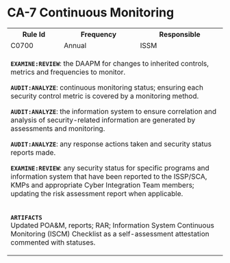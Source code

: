# CA-7 Continuous Monitoring
<table class="rmf-table">
<tr><th>Rule Id</th><th>Frequency</th><th>Responsible</th></tr>
<tr><td>C0700</td><td>Annual</td><td>ISSM</td></tr>
<tr><td colspan="3">
  
**`EXAMINE:REVIEW`**: the DAAPM for changes to inherited controls, metrics and frequencies to monitor. 

**`AUDIT:ANALYZE`**: continuous monitoring status; ensuring each security control metric is covered by a monitoring method.  

**`AUDIT:ANALYZE`**: the information system to ensure correlation and analysis of security-related information are generated by assessments and monitoring. 

**`AUDIT:ANALYZE`**: any response actions taken and security status reports made.  

**`EXAMINE:REVIEW`**: any security status for specific programs and information system that have been reported to the ISSP/SCA, KMPs and appropriate Cyber Integration Team members; updating the risk assessment report when applicable.
</td></tr>
<tr><td colspan="3">

**`ARTIFACTS`**    
Updated POA&M, reports; RAR; Information System Continuous Monitoring (ISCM) Checklist as a self-assessment attestation commented with statuses.
</td></tr>
</table>
